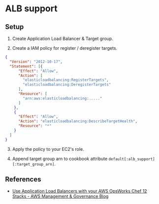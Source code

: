 # ALB support

## Setup

1. Create Application Load Balancer & Target group.

2. Create a IAM policy for register / deregister targets.

  ```json
  {
    "Version": "2012-10-17",
    "Statement": [{
        "Effect": "Allow",
        "Action": [
          "elasticloadbalancing:RegisterTargets",
          "elasticloadbalancing:DeregisterTargets"
        ],
        "Resource": [
          "arn:aws:elasticloadbalancing:....."
        ]
      },
      {
        "Effect": "Allow",
        "Action": "elasticloadbalancing:DescribeTargetHealth",
        "Resource": "*"
      }
    ]
  }
  ```

3. Apply the policy to your EC2's role.

4. Append target group arn to cookbook attribute `default[:alb_support][:target_group_arn]`.

## References
- [Use Application Load Balancers with your AWS OpsWorks Chef 12 Stacks - AWS Management & Governance Blog](https://aws.amazon.com/tw/blogs/mt/use-application-load-balancers-with-your-aws-opsworks-chef-12-stacks/)
